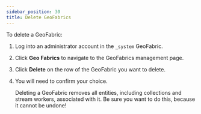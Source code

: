 ```yaml
---
sidebar_position: 30
title: Delete GeoFabrics
---
```


To delete a GeoFabric:

1. Log into an administrator account in the `_system` GeoFabric.
2. Click **Geo Fabrics** to navigate to the GeoFabrics management page.
3. Click **Delete** on the row of the GeoFabric you want to delete.
4. You will need to confirm your choice.

   Deleting a GeoFabric removes all entities, including collections and stream workers, associated with it. Be sure you want to do this, because it cannot be undone!
